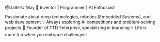 @GalferUrWay
🚀 Inventor | Programmer | AI Enthusiast

Passionate about deep technologies, robotics (Embedded Systems), and web development
💡 Always exploring AI competitions and problem-solving projects
🏢 Founder of TTD Enterprise, specializing in branding
⚡ Life is more fun when you embrace challenges!

<!---
GalferUrWay/GalferUrWay is a ✨ special ✨ repository because its `README.md` (this file) appears on your GitHub profile.
You can click the Preview link to take a look at your changes.
--->
